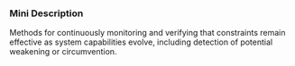 ### Mini Description

Methods for continuously monitoring and verifying that constraints remain effective as system capabilities evolve, including detection of potential weakening or circumvention.
